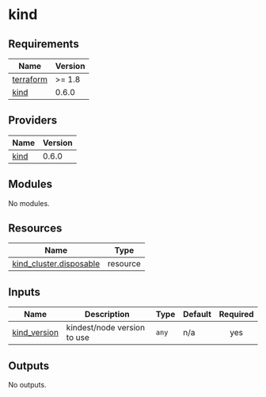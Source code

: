 # kind

<!-- BEGINNING OF PRE-COMMIT-TERRAFORM DOCS HOOK -->
## Requirements

| Name | Version |
|------|---------|
| <a name="requirement_terraform"></a> [terraform](#requirement\_terraform) | >= 1.8 |
| <a name="requirement_kind"></a> [kind](#requirement\_kind) | 0.6.0 |

## Providers

| Name | Version |
|------|---------|
| <a name="provider_kind"></a> [kind](#provider\_kind) | 0.6.0 |

## Modules

No modules.

## Resources

| Name | Type |
|------|------|
| [kind_cluster.disposable](https://registry.terraform.io/providers/tehcyx/kind/0.6.0/docs/resources/cluster) | resource |

## Inputs

| Name | Description | Type | Default | Required |
|------|-------------|------|---------|:--------:|
| <a name="input_kind_version"></a> [kind\_version](#input\_kind\_version) | kindest/node version to use | `any` | n/a | yes |

## Outputs

No outputs.
<!-- END OF PRE-COMMIT-TERRAFORM DOCS HOOK -->
